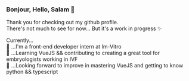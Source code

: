 ### Bonjour, Hello, Salam 👋

Thank you for checking out my github profile.  
There's not much to see for now... But it's a work in progress ✨

Currently...  
🔭 ...I'm a front-end developer intern at Im-Vitro  
🌱 ...Learning VueJS && contributing to creating a great tool for embryologists working in IVF  
🎯 ...Looking forward to improve in mastering VueJS and getting to know python && typescript  
